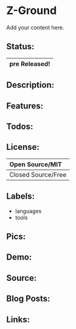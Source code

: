 # Z-Ground #

Add your content here.


## Status: ##

|pre Released!|
|:------------|

## Description: ##

## Features: ##

## Todos: ##

## License: ##

|Open Source/MIT|
|:--------------|
|Closed Source/Free|

## Labels: ##
  * languages
  * tools
## Pics: ##

## Demo: ##

## Source: ##

## Blog Posts: ##

## Links: ##